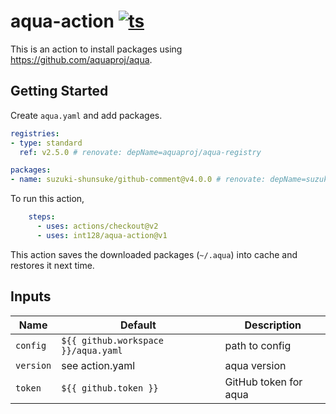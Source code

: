 # aqua-action [![ts](https://github.com/int128/aqua-action/actions/workflows/ts.yaml/badge.svg)](https://github.com/int128/aqua-action/actions/workflows/ts.yaml)

This is an action to install packages using https://github.com/aquaproj/aqua.


## Getting Started

Create `aqua.yaml` and add packages.

```yaml
registries:
- type: standard
  ref: v2.5.0 # renovate: depName=aquaproj/aqua-registry

packages:
- name: suzuki-shunsuke/github-comment@v4.0.0 # renovate: depName=suzuki-shunsuke/github-comment
```

To run this action,

```yaml
    steps:
      - uses: actions/checkout@v2
      - uses: int128/aqua-action@v1
```

This action saves the downloaded packages (`~/.aqua`) into cache and restores it next time.


## Inputs

| Name | Default | Description
|------|---------|------------
| `config` | `${{ github.workspace }}/aqua.yaml` | path to config
| `version` | see action.yaml | aqua version
| `token` | `${{ github.token }}` | GitHub token for aqua
